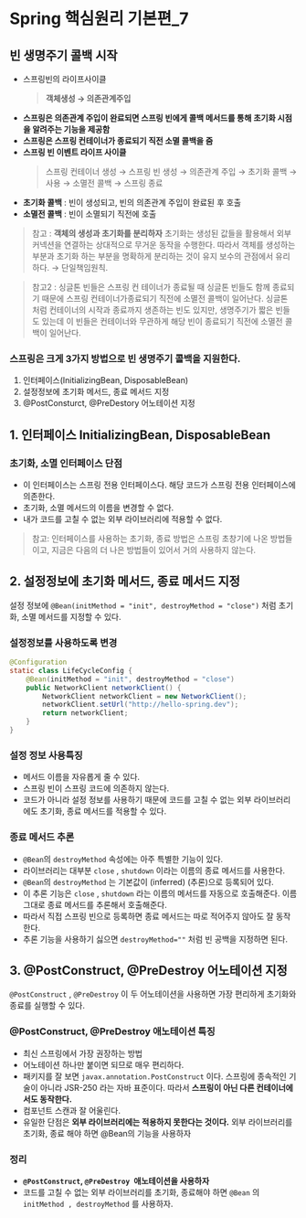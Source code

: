 # Spring 핵심원리 기본편_7


## 빈 생명주기 콜백 시작

- 스프링빈의 라이프사이클
  > **객체생성 &rarr; 의존관계주입**
- **스프링은 의존관계 주입이 완료되면 스프링 빈에게 콜백 메서드를 통해 초기화 시점을 알려주는 기능을 제공함**
- **스프링은 스프링 컨테이너가 종료되기 직전 소멸 콜백을 줌**
- **스프링 빈 이벤트 라이프 사이클**
  > 스프링 컨테이너 생성 &rarr; 스프링 빈 생성 &rarr; 의존관계 주입 &rarr; 초기화 콜백 &rarr; 사용 &rarr; 소멸전 콜백 &rarr; 스프링 종료

* **초기화 콜백** : 빈이 생성되고, 빈의 의존관계 주입이 완료된 후 호출
* **소멸전 콜백** : 빈이 소멸되기 직전에 호출

> 참고 : **객체의 생성과 초기화를 분리하자**
> 초기화는 생성된 값들을 활용해서 외부 커넥션을 연결하는 상대적으로 무거운 동작을 수행한다. 
> 따라서 객체를 생성하는 부분과 초기화 하는 부분을 명확하게 분리하는 것이 유지 보수의 관점에서 유리하다.
> &rarr; 단일책임원칙.

> 참고2 : 싱글톤 빈들은 스프링 컨 테이너가 종료될 때 싱글톤 빈들도 함께 종료되기 때문에 스프링 컨테이너가종료되기 직전에 소멸전 콜백이 일어난다.
> 싱글톤 처럼 컨테이너의 시작과 종료까지
생존하는 빈도 있지만, 생명주기가 짧은 빈들도 있는데 이 빈들은 컨테이너와 무관하게 해당 빈이 종료되기 직전에 소멸전 콜백이 일어난다.


### 스프링은 크게 3가지 방법으로 빈 생명주기 콜백을 지원한다.
1. 인터페이스(InitializingBean, DisposableBean)
2. 설정정보에 초기화 메서드, 종료 메서드 지정
3. @PostConsturct, @PreDestory 어노테이션 지정

## 1. 인터페이스 InitializingBean, DisposableBean

### 초기화, 소멸 인터페이스 단점
- 이 인터페이스는 스프링 전용 인터페이스다. 해당 코드가 스프링 전용 인터페이스에 의존한다.
- 초기화, 소멸 메서드의 이름을 변경할 수 없다.
- 내가 코드를 고칠 수 없는 외부 라이브러리에 적용할 수 없다.

> 참고: 인터페이스를 사용하는 초기화, 종료 방법은 스프링 초창기에 나온 방법들이고, 지금은 다음의 더 나은 방법들이 있어서 거의 사용하지 않는다.

 ## 2. 설정정보에 초기화 메서드, 종료 메서드 지정

설정 정보에 `@Bean(initMethod = "init", destroyMethod = "close")` 처럼 초기화, 소멸 메서드를 지정할 수 있다.

### 설정정보를 사용하도록 변경
```java
@Configuration
static class LifeCycleConfig {
    @Bean(initMethod = "init", destroyMethod = "close")
    public NetworkClient networkClient() {
        NetworkClient networkClient = new NetworkClient();
        networkClient.setUrl("http://hello-spring.dev");
        return networkClient;
    }
}
```
### 설정 정보 사용특징
- 메서드 이름을 자유롭게 줄 수 있다.
- 스프링 빈이 스프링 코드에 의존하지 않는다.
- 코드가 아니라 설정 정보를 사용하기 때문에 코드를 고칠 수 없는 외부 라이브러리에도 초기화, 종료 메서드를 적용할 수 있다.

### 종료 메서드 추론
- `@Bean`의 `destroyMethod` 속성에는 아주 특별한 기능이 있다.
- 라이브러리는 대부분 `close` , `shutdown` 이라는 이름의 종료 메서드를 사용한다. 
- `@Bean`의 `destroyMethod` 는 기본값이 (inferred) (추론)으로 등록되어 있다.
- 이 추론 기능은 `close` , `shutdown` 라는 이름의 메서드를 자동으로 호출해준다. 이름 그대로 종료
메서드를 추론해서 호출해준다.
- 따라서 직접 스프링 빈으로 등록하면 종료 메서드는 따로 적어주지 않아도 잘 동작한다.
- 추론 기능을 사용하기 싫으면 `destroyMethod=""` 처럼 빈 공백을 지정하면 된다.

## 3. @PostConstruct, @PreDestroy 어노테이션 지정

`@PostConstruct` , `@PreDestroy` 이 두 어노테이션을 사용하면 가장 편리하게 초기화와 종료를 실행할 수
있다.


### @PostConstruct, @PreDestroy 애노테이션 특징
- 최신 스프링에서 가장 권장하는 방법
- 어노테이션 하나만 붙이면 되므로 매우 편리하다.
- 패키지를 잘 보면 `javax.annotation.PostConstruct` 이다. 스프링에 종속적인 기술이 아니라 JSR-250
라는 자바 표준이다. 따라서 **스프링이 아닌 다른 컨테이너에서도 동작한다.**
- 컴포넌트 스캔과 잘 어울린다.
- 유일한 단점은 **외부 라이브러리에는 적용하지 못한다는 것이다.** 외부 라이브러리를 초기화, 종료 해야 하면
@Bean의 기능을 사용하자

### 정리
- **`@PostConstruct`, `@PreDestroy `애노테이션을 사용하자**
- 코드를 고칠 수 없는 외부 라이브러리를 초기화, 종료해야 하면 `@Bean` 의 `initMethod , destroyMethod` 를 사용하자.